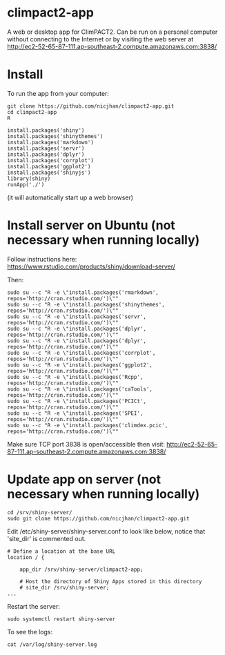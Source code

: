 # climpact2-app

A web or desktop app for ClimPACT2. Can be run on a personal computer without connecting to the Internet or by visiting the web server at http://ec2-52-65-87-111.ap-southeast-2.compute.amazonaws.com:3838/

# Install

To run the app from your computer:

```{bash}
git clone https://github.com/nicjhan/climpact2-app.git
cd climpact2-app
R
```

```{r}
install.packages('shiny')
install.packages('shinythemes')
install.packages('markdown')
install.packages('servr')
install.packages('dplyr')
install.packages('corrplot')
install.packages('ggplot2')
install.packages('shinyjs')
library(shiny)
runApp('./')
```

(it will automatically start up a web browser)

# Install server on Ubuntu (not necessary when running locally)


Follow instructions here: https://www.rstudio.com/products/shiny/download-server/

Then:

```{bash}
sudo su --c "R -e \"install.packages('rmarkdown', repos='http://cran.rstudio.com/')\""
sudo su --c "R -e \"install.packages('shinythemes', repos='http://cran.rstudio.com/')\""
sudo su --c "R -e \"install.packages('servr', repos='http://cran.rstudio.com/')\""
sudo su --c "R -e \"install.packages('dplyr', repos='http://cran.rstudio.com/')\""
sudo su --c "R -e \"install.packages('dplyr', repos='http://cran.rstudio.com/')\""
sudo su --c "R -e \"install.packages('corrplot', repos='http://cran.rstudio.com/')\""
sudo su --c "R -e \"install.packages('ggplot2', repos='http://cran.rstudio.com/')\""
sudo su --c "R -e \"install.packages('Rcpp', repos='http://cran.rstudio.com/')\""
sudo su --c "R -e \"install.packages('caTools', repos='http://cran.rstudio.com/')\""
sudo su --c "R -e \"install.packages('PCICt', repos='http://cran.rstudio.com/')\""
sudo su --c "R -e \"install.packages('SPEI', repos='http://cran.rstudio.com/')\""
sudo su --c "R -e \"install.packages('climdex.pcic', repos='http://cran.rstudio.com/')\""
```

Make sure TCP port 3838 is open/accessible then visit: http://ec2-52-65-87-111.ap-southeast-2.compute.amazonaws.com:3838/

# Update app on server (not necessary when running locally)

```{bash}
cd /srv/shiny-server/
sudo git clone https://github.com/nicjhan/climpact2-app.git
```

Edit /etc/shiny-server/shiny-server.conf to look like below, notice that 'site_dir' is commented out.
```
# Define a location at the base URL
location / {

	app_dir /srv/shiny-server/climpact2-app;

    # Host the directory of Shiny Apps stored in this directory
    # site_dir /srv/shiny-server;
...
```

Restart the server:
```{bash}
sudo systemctl restart shiny-server
```

To see the logs:
```{bash}
cat /var/log/shiny-server.log
```


